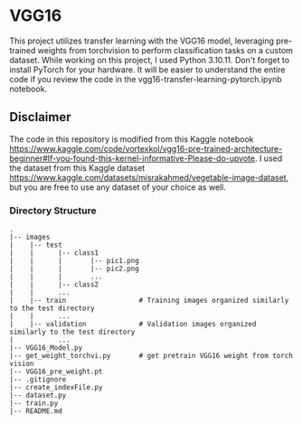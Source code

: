 # VGG16
This project utilizes transfer learning with the VGG16 model, leveraging pre-trained weights from torchvision to perform classification tasks on a custom dataset.
While working on this project, I used Python 3.10.11. Don't forget to install PyTorch for your hardware. It will be easier to understand the entire code if you review the code in the vgg16-transfer-learning-pytorch.ipynb notebook.

## Disclaimer
The code in this repository is modified from this Kaggle notebook https://www.kaggle.com/code/vortexkol/vgg16-pre-trained-architecture-beginner#If-you-found-this-kernel-informative-Please-do-upvote. I used the dataset from this Kaggle dataset https://www.kaggle.com/datasets/misrakahmed/vegetable-image-dataset, but you are free to use any dataset of your choice as well.
### Directory Structure
    .
    |-- images
    |    |-- test
    |    |      |-- class1
    |    |      |       |-- pic1.png
    |    |      |       |-- pic2.png
    |    |      |       ...
    |    |      |-- class2
    |    |      ...
    |    |-- train                  # Training images organized similarly to the test directory
    |    |      ...
    |    |-- validation             # Validation images organized similarly to the test directory
    |           ...
    |-- VGG16_Model.py
    |-- get_weight_torchvi.py       # get pretrain VGG16 weight from torch vision
    |-- VGG16_pre_weight.pt         
    |-- .gitignore
    |-- create_indexFile.py
    |-- dataset.py
    |-- train.py
    |-- README.md

